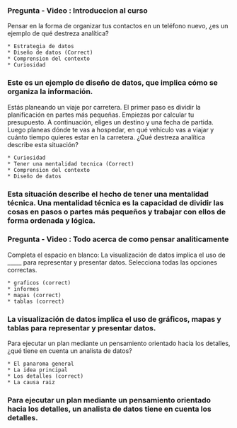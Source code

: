 ### Pregunta - Video : Introduccion al curso

Pensar en la forma de organizar tus contactos en un teléfono nuevo, ¿es un ejemplo de qué destreza analítica? 

    * Estrategia de datos
    * Diseño de datos (Correct)
    * Comprension del contexto
    * Curiosidad
  
### Este es un ejemplo de diseño de datos, que implica cómo se organiza la información. 

Estás planeando un viaje por carretera. El primer paso es dividir la planificación en partes más pequeñas. Empiezas por calcular tu presupuesto. A continuación, eliges un destino y una fecha de partida. Luego planeas dónde te vas a hospedar, en qué vehículo vas a viajar y cuánto tiempo quieres estar en la carretera. ¿Qué destreza analítica describe esta situación?

    * Curiosidad
    * Tener una mentalidad tecnica (Correct)
    * Comprension del contexto
    * Diseño de datos
  
### Esta situación describe el hecho de tener una mentalidad técnica. Una mentalidad técnica es la capacidad de dividir las cosas en pasos o partes más pequeños y trabajar con ellos de forma ordenada y lógica.


### Pregunta - Video : Todo acerca de como pensar analiticamente

Completa el espacio en blanco: La visualización de datos implica el uso de _____ para representar y presentar datos. Selecciona todas las opciones correctas.

    * graficos (correct)
    * informes
    * mapas (correct)
    * tablas (correct)

### La visualización de datos implica el uso de gráficos, mapas y tablas para representar y presentar datos.

Para ejecutar un plan mediante un pensamiento orientado hacia los detalles, ¿qué tiene en cuenta un analista de datos?

    * El panaroma general
    * La idea principal
    * Los detalles (correct)
    * La causa raiz

### Para ejecutar un plan mediante un pensamiento orientado hacia los detalles, un analista de datos tiene en cuenta los detalles.
  